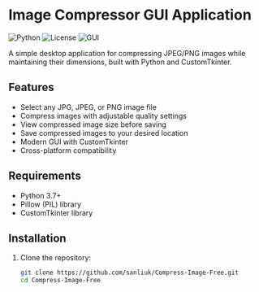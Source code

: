 # Image Compressor GUI Application

![Python](https://img.shields.io/badge/Python-3.7+-blue.svg)
![License](https://img.shields.io/badge/License-MIT-green.svg)
![GUI](https://img.shields.io/badge/GUI-Tkinter/CustomTkinter-orange.svg)

A simple desktop application for compressing JPEG/PNG images while maintaining their dimensions, built with Python and CustomTkinter.

## Features

- Select any JPG, JPEG, or PNG image file
- Compress images with adjustable quality settings
- View compressed image size before saving
- Save compressed images to your desired location
- Modern GUI with CustomTkinter
- Cross-platform compatibility

## Requirements

- Python 3.7+
- Pillow (PIL) library
- CustomTkinter library

## Installation

1. Clone the repository:
   ```bash
   git clone https://github.com/sanliuk/Compress-Image-Free.git
   cd Compress-Image-Free
